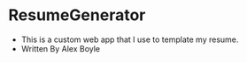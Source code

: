 # ResumeGenerator
- This is a custom web app that I use to template my resume.
- Written By Alex Boyle
